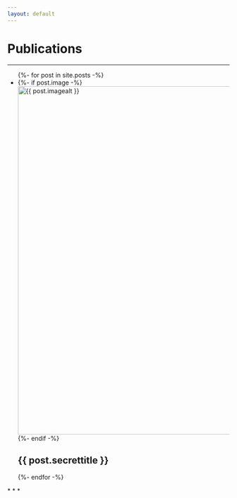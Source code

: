 ```yaml
---
layout: default
---
```

# Publications
* * *
<ul class="list-1">
  {%- for post in site.posts -%}
    <li>
      {%- if post.image -%}
        <a href="{{ post.url | relative_url }}">
          <img src="{{- post.image | relative_url -}}" 
               alt="{{ post.imagealt }}" 
               width="790"
          >
        </a>
      {%- endif -%}
        <h2 class="postborder">
            {{ post.secrettitle }}
        </h2>
    </li>
  {%- endfor -%}
</ul>
* * *